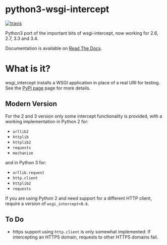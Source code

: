 python3-wsgi-intercept
======================

[![travis](https://secure.travis-ci.org/cdent/python3-wsgi-intercept.png)](https://secure.travis-ci.org/cdent/python3-wsgi-intercept)

Python3 port of the important bits of wsgi-intercept, now working for
2.6, 2.7, 3.3 and 3.4.

Documentation is available on [Read The
Docs](http://wsgi-intercept.readthedocs.org/en/latest/).

What is it?
===========

wsgi_intercept installs a WSGI application in place of a real URI for
testing. See the [PyPI page](http://pypi.python.org/pypi/wsgi_intercept)
page for more details.

Modern Version
-----------

For the 2 and 3 version only some intercept functionality is provided,
with a working implementation in Python 2 for:

* `urllib2`
* `httplib`
* `httplib2`
* `requests`
* `mechanize`

and in Python 3 for:

* `urllib.request`
* `http.client`
* `httplib2`
* `requests`

If you are using Python 2 and need support for a different HTTP
client, require a version of `wsgi_intercept<0.6`.

To Do
-----

* https support using `http.client` is only somewhat implemented:
  If intercepting an HTTPS domain, requests to other HTTPS domains
  fail.

